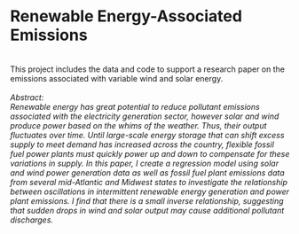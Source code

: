 # Renewable Energy-Associated Emissions
<br>
This project includes the data and code to support a research paper on the emissions associated with variable wind and solar energy.
<br><br>
<i>Abstract:<br>
Renewable energy has great potential to reduce pollutant emissions associated with the electricity generation sector, however solar and wind produce power based on the whims of the weather. Thus, their output fluctuates over time. Until large-scale energy storage that can shift excess supply to meet demand has increased across the country, flexible fossil fuel power plants must quickly power up and down to compensate for these variations in supply. In this paper, I create a regression model using solar and wind power generation data as well as fossil fuel plant emissions data from several mid-Atlantic and Midwest states to investigate the relationship between oscillations in intermittent renewable energy generation and power plant emissions. I find that there is a small inverse relationship, suggesting that sudden drops in wind and solar output may cause additional pollutant discharges.</i>
